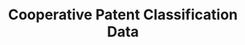 ---
layout: default
bigquery: https://console.cloud.google.com/bigquery?p=patents-public-data&d=cpc&page=dataset
citation: '“Cooperative Patent Classification” by the EPO and USPTO, for public use. '
contributors: EPO, USPTO
cost: None
description: Cooperative Patent Classification Data contains the scheme and definitions
  of the Cooperative Patent Classification system for classifying patent documents.
  The CPC is the result of a partnership between the EPO and the USPTO in their joint
  effort to develop a common, internationally compatible classification system for
  technical documents, in particular patent publications, which will be used by both
  offices in the patent granting process
documentation: https://www.cooperativepatentclassification.org/cpcSchemeAndDefinitions
last_edit: 04/12/2022, 08:48:19
location: https://www.cooperativepatentclassification.org/index
maintained_by: USPTO, EPO
schema_fields:
- children
- date_revised
- limiting_references
- ipcConcordant
- limitingReferences
- breakdownCode
- titleFull
- residualReferences
- additional_only
- informative_references
- childGroups
- ipc_concordant
- parents
- title_part
- symbol
- child_groups
- applicationReferences
- sizeCache
- title_full
- residual_references
- status
- titlePart
- notAllocatable
- dateRevised
- synonyms
- level
- not_allocatable
- glossary
- definition
- informativeReferences
- breakdown_code
- application_references
shortname: cooperative_patent_classification
tags:
- patents
- science
title: Cooperative Patent Classification Data
uuid: 984374a7-16e9-4b35-9445-458daceb01bf
---
